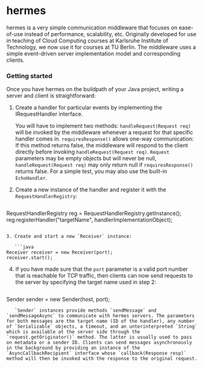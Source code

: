 # hermes
hermes is a very simple communication middleware that focuses on ease-of-use instead of performance, scalability, etc. Originally developed for use in teaching of Cloud Computing courses at Karlsruhe Institute of Technology, we now use it for courses at TU Berlin. The middleware uses a simple event-driven server implementation model and corresponding clients.

### Getting started
Once you have hermes on the buildpath of your Java project, writing a server and client is straightforward:

1. Create a handler for particular events by implementing the IRequestHandler interface.

   You will have to implement two methods: `handleRequest(Request req)` will be invoked by the middleware whenever a request for that specific handler comes in. `requiresResponse()` allows one-way communication: If this method returns false, the middleware will respond to the client directly before invoking `handleRequest(Request req)`. `Request` parameters may be empty objects but will never be null, `handleRequest(Request req)` may only return null if `requiresResponse()` returns false. For a simple test, you may also use the built-in `EchoHandler`.
2. Create a new instance of the handler and register it with the `RequestHandlerRegistry`:

   ```java
RequestHandlerRegistry reg = RequestHandlerRegistry.getInstance();
reg.registerHandler("targetName", handlerImplementationObject);
```

3. Create and start a new `Receiver` instance:

   ```java
Receiver receiver = new Receiver(port);
receiver.start();
```

4. If you have made sure that the `port` parameter is a valid port number that is reachable for TCP traffic, then clients can now send requests to the server by specifying the target name used in step 2:

   ```java
Sender sender = new Sender(host, port);
```
   `Sender` instances provide methods `sendMessage` and `sendMessageAsync` to communicate with hermes servers. The parameters for both messages are the target name (ID of the handler), any number of `Serializable` objects, a timeout, and an unterinterpreted `String` which is available at the server side through the `request.getOriginator()` method. The latter is usually used to pass on metadata or a sender ID. Clients can send messages asynchronously in the background by providing an instance of the `AsyncCallbackRecipient` interface whose `callback(Response resp)` method will then be invoked with the response to the original request.
